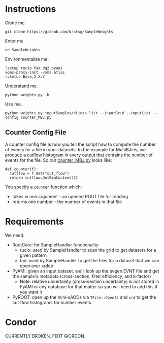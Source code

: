 
# Instructions

Clone me.

```
git clone https://github.com/kratsg/SampleWeights
```

Enter me.

```
cd SampleWeights
```

Environmentalize me.

```
lsetup rucio fax dq2 pyami
voms-proxy-init -voms atlas
rcSetup Base,2.X.Y
```

Understand me.

```
python weights.py -h
```

Use me.

```
python weights.py inputSamples/dijets.list --inputGrid --inputList --config counter_MBJ.py
```

## Counter Config File

A counter config file is how you tell the script how to compute the number of events for a file in your datasets. In the example for MultiBJets, we produce a cutflow histogram in every output that contains the number of events for the file. So our [counter_MBJ.py](counter_MBJ.py) looks like:

```
def counter(f):
  cutflow = f.Get("cut_flow")
  return cutflow.GetBinContent(2)
```

You specify a `counter` function which:

- takes in one argument - an opened ROOT file for reading
- returns one number - the number of events in that file

# Requirements

We need:

- RootCore: for SampleHandler functionality
  - rucio: used by SampleHandler to scan the grid to get datasets for a given pattern
  - fax: used by SampleHandler to get the files for a dataset that we can open over xrdcp
- PyAMI: given an input dataset, we'll look up the evgen.EVNT file and get the sample's metadata (cross-section, filter efficiency, and k-factor)
  - Note: relative uncertainty (cross-section uncertainty) is not stored in PyAMI or any database for that matter so you will need to add this if you want it
- PyROOT: open up the mini-xAODs via `TFile::Open()` and `xrd` to get the cut flow histograms for number events.


# Condor

CURRENTLY BROKEN. FIXIT GIORDON.
